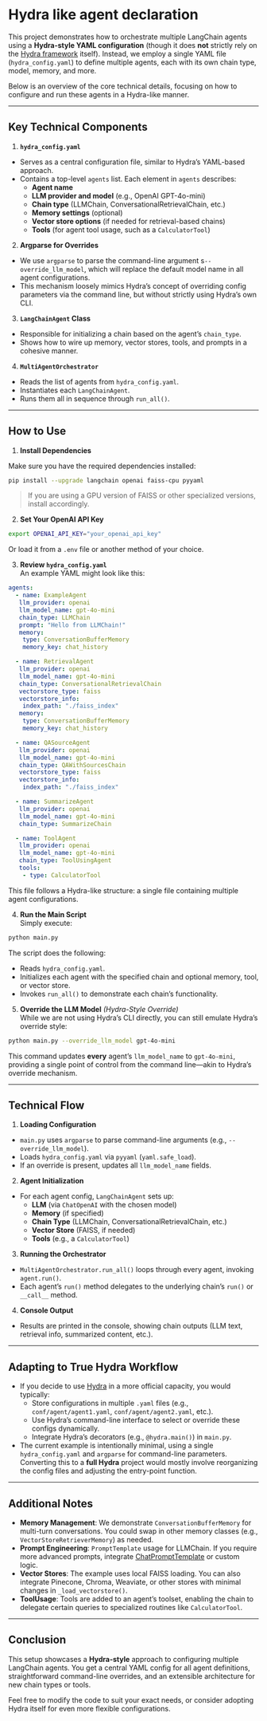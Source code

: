 # Hydra like agent declaration

This project demonstrates how to orchestrate multiple LangChain agents using a **Hydra-style YAML configuration** (though it does **not** strictly rely on the [Hydra framework](https://github.com/facebookresearch/hydra) itself). Instead, we employ a single YAML file (`hydra_config.yaml`) to define multiple agents, each with its own chain type, model, memory, and more. 

Below is an overview of the core technical details, focusing on how to configure and run these agents in a Hydra-like manner.

---

## Key Technical Components

1. **`hydra_config.yaml`**  
  - Serves as a central configuration file, similar to Hydra’s YAML-based approach.  
  - Contains a top-level `agents` list. Each element in `agents` describes:
    - **Agent name**
    - **LLM provider and model** (e.g., OpenAI GPT-4o-mini)
    - **Chain type** (LLMChain, ConversationalRetrievalChain, etc.)
    - **Memory settings** (optional)
    - **Vector store options** (if needed for retrieval-based chains)
    - **Tools** (for agent tool usage, such as a `CalculatorTool`)

2. **Argparse for Overrides**  
  - We use `argparse` to parse the command-line argument s`--override_llm_model`, which will replace the default model name in all agent configurations.  
  - This mechanism loosely mimics Hydra’s concept of overriding config parameters via the command line, but without strictly using Hydra’s own CLI.

3. **`LangChainAgent` Class**  
  - Responsible for initializing a chain based on the agent’s `chain_type`.  
  - Shows how to wire up memory, vector stores, tools, and prompts in a cohesive manner.

4. **`MultiAgentOrchestrator`**  
  - Reads the list of agents from `hydra_config.yaml`.  
  - Instantiates each `LangChainAgent`.  
  - Runs them all in sequence through `run_all()`.

---

## How to Use

1. **Install Dependencies**

  Make sure you have the required dependencies installed:
  ```bash
  pip install --upgrade langchain openai faiss-cpu pyyaml
  ```
  > If you are using a GPU version of FAISS or other specialized versions, install accordingly.

2. **Set Your OpenAI API Key**  
  ```bash
  export OPENAI_API_KEY="your_openai_api_key"
  ```
  Or load it from a `.env` file or another method of your choice.

3. **Review `hydra_config.yaml`**  
  An example YAML might look like this:
  ```yaml
  agents:
    - name: ExampleAgent
     llm_provider: openai
     llm_model_name: gpt-4o-mini
     chain_type: LLMChain
     prompt: "Hello from LLMChain!"
     memory:
      type: ConversationBufferMemory
      memory_key: chat_history

    - name: RetrievalAgent
     llm_provider: openai
     llm_model_name: gpt-4o-mini
     chain_type: ConversationalRetrievalChain
     vectorstore_type: faiss
     vectorstore_info:
      index_path: "./faiss_index"
     memory:
      type: ConversationBufferMemory
      memory_key: chat_history

    - name: QASourceAgent
     llm_provider: openai
     llm_model_name: gpt-4o-mini
     chain_type: QAWithSourcesChain
     vectorstore_type: faiss
     vectorstore_info:
      index_path: "./faiss_index"

    - name: SummarizeAgent
     llm_provider: openai
     llm_model_name: gpt-4o-mini
     chain_type: SummarizeChain

    - name: ToolAgent
     llm_provider: openai
     llm_model_name: gpt-4o-mini
     chain_type: ToolUsingAgent
     tools:
      - type: CalculatorTool
  ```
  This file follows a Hydra-like structure: a single file containing multiple agent configurations.

4. **Run the Main Script**  
  Simply execute:
  ```bash
  python main.py
  ```
  The script does the following:
  - Reads `hydra_config.yaml`.
  - Initializes each agent with the specified chain and optional memory, tool, or vector store.  
  - Invokes `run_all()` to demonstrate each chain’s functionality.

5. **Override the LLM Model** *(Hydra-Style Override)*  
  While we are not using Hydra’s CLI directly, you can still emulate Hydra’s override style:
  ```bash
  python main.py --override_llm_model gpt-4o-mini
  ```
  This command updates **every** agent’s `llm_model_name` to `gpt-4o-mini`, providing a single point of control from the command line—akin to Hydra’s override mechanism.

---

## Technical Flow

1. **Loading Configuration**  
  - `main.py` uses `argparse` to parse command-line arguments (e.g., `--override_llm_model`).
  - Loads `hydra_config.yaml` via `pyyaml` (`yaml.safe_load`).
  - If an override is present, updates all `llm_model_name` fields.

2. **Agent Initialization**  
  - For each agent config, `LangChainAgent` sets up:
    - **LLM** (via `ChatOpenAI` with the chosen model)
    - **Memory** (if specified)
    - **Chain Type** (LLMChain, ConversationalRetrievalChain, etc.)
    - **Vector Store** (FAISS, if needed)
    - **Tools** (e.g., a `CalculatorTool`)

3. **Running the Orchestrator**  
  - `MultiAgentOrchestrator.run_all()` loops through every agent, invoking `agent.run()`.
  - Each agent’s `run()` method delegates to the underlying chain’s `run()` or `__call__` method.

4. **Console Output**  
  - Results are printed in the console, showing chain outputs (LLM text, retrieval info, summarized content, etc.).

---

## Adapting to True Hydra Workflow

- If you decide to use [Hydra](https://github.com/facebookresearch/hydra) in a more official capacity, you would typically:
  - Store configurations in multiple `.yaml` files (e.g., `conf/agent/agent1.yaml`, `conf/agent/agent2.yaml`, etc.).
  - Use Hydra’s command-line interface to select or override these configs dynamically.
  - Integrate Hydra’s decorators (e.g., `@hydra.main()`) in `main.py`.
- The current example is intentionally minimal, using a single `hydra_config.yaml` and `argparse` for command-line parameters. Converting this to a **full Hydra** project would mostly involve reorganizing the config files and adjusting the entry-point function.

---

## Additional Notes

- **Memory Management**: We demonstrate `ConversationBufferMemory` for multi-turn conversations. You could swap in other memory classes (e.g., `VectorStoreRetrieverMemory`) as needed.
- **Prompt Engineering**: `PromptTemplate` usage for LLMChain. If you require more advanced prompts, integrate [ChatPromptTemplate](https://python.langchain.com/docs/modules/model_io/prompts/chat_prompt_template) or custom logic.
- **Vector Stores**: The example uses local FAISS loading. You can also integrate Pinecone, Chroma, Weaviate, or other stores with minimal changes in `_load_vectorstore()`.
- **ToolUsage**: Tools are added to an agent’s toolset, enabling the chain to delegate certain queries to specialized routines like `CalculatorTool`.

---

## Conclusion

This setup showcases a **Hydra-style** approach to configuring multiple LangChain agents. You get a central YAML config for all agent definitions, straightforward command-line overrides, and an extensible architecture for new chain types or tools.

Feel free to modify the code to suit your exact needs, or consider adopting Hydra itself for even more flexible configurations.